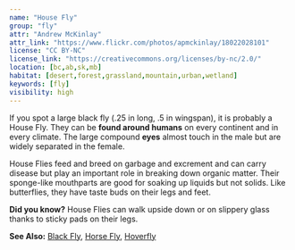 ```yaml
---
name: "House Fly"
group: "fly"
attr: "Andrew McKinlay"
attr_link: "https://www.flickr.com/photos/apmckinlay/18022028101"
license: "CC BY-NC"
license_link: "https://creativecommons.org/licenses/by-nc/2.0/"
location: [bc,ab,sk,mb]
habitat: [desert,forest,grassland,mountain,urban,wetland]
keywords: [fly]
visibility: high
---
```

If you spot a large black fly (.25 in long, .5 in wingspan), it is probably a House Fly. They can be **found around humans** on every continent and in every climate.  The large compound **eyes** almost touch in the male but are widely separated in the female.

House Flies feed and breed on garbage and excrement and can carry disease but play an important role in breaking down organic matter. Their sponge-like mouthparts are good for soaking up liquids but not solids. Like butterflies, they have taste buds on their legs and feet.

**Did you know?** House Flies can walk upside down or on slippery glass thanks to sticky pads on their legs.

<!-- generated, do not edit -->
**See Also:**
[Black Fly](/insects/blackfly/),
[Horse Fly](/insects/horsefly/),
[Hoverfly](/insects/hover/)
